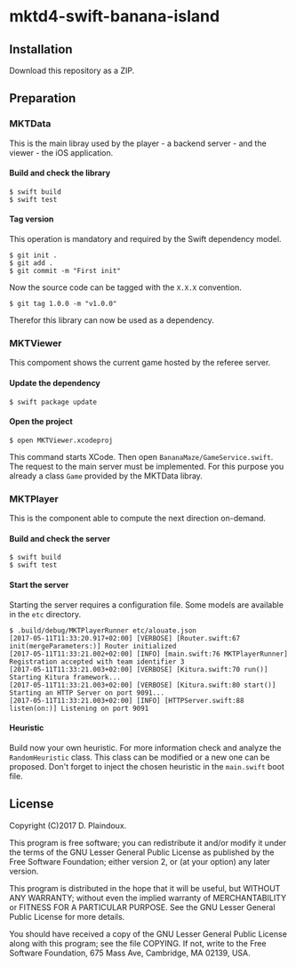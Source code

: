 # mktd4-swift-banana-island

## Installation

Download this repository as a ZIP.

## Preparation

### MKTData 

This is the main libray used by the player - a backend server - and the 
viewer - the iOS application.

#### Build and check the library

```
$ swift build
$ swift test
```

#### Tag version 

This operation is mandatory and required by the Swift dependency model.

```
$ git init .
$ git add .
$ git commit -m "First init"
```
Now the source code can be tagged with the `X.X.X` convention.

```
$ git tag 1.0.0 -m "v1.0.0"
```

Therefor this library can now be used as a dependency.

### MKTViewer

This compoment shows the current game hosted by the referee server.

#### Update the dependency

```
$ swift package update
```

#### Open the project

```
$ open MKTViewer.xcodeproj
```

This command starts XCode. Then open `BananaMaze/GameService.swift`. The request to the 
main server must be implemented. For this purpose you already a class `Game` provided
by the MKTData libray.

### MKTPlayer

This is the component able to compute the next direction on-demand.

#### Build and check the server

```
$ swift build
$ swift test
```

#### Start the server

Starting the server requires a configuration file. Some models are available in the `etc` directory.

```
$ .build/debug/MKTPlayerRunner etc/alouate.json 
[2017-05-11T11:33:20.917+02:00] [VERBOSE] [Router.swift:67 init(mergeParameters:)] Router initialized
[2017-05-11T11:33:21.002+02:00] [INFO] [main.swift:76 MKTPlayerRunner] Registration accepted with team identifier 3
[2017-05-11T11:33:21.003+02:00] [VERBOSE] [Kitura.swift:70 run()] Starting Kitura framework...
[2017-05-11T11:33:21.003+02:00] [VERBOSE] [Kitura.swift:80 start()] Starting an HTTP Server on port 9091...
[2017-05-11T11:33:21.003+02:00] [INFO] [HTTPServer.swift:88 listen(on:)] Listening on port 9091
```

#### Heuristic

Build now your own heuristic. For more information check and analyze the `RandomHeuristic` class. This class can 
be modified or a new one can be proposed. Don't forget to inject the chosen heuristic in the `main.swift` boot
file.

## License

Copyright (C)2017 D. Plaindoux.

This program is free software; you can redistribute it and/or modify it under the terms of the GNU Lesser General Public License as published by the Free Software Foundation; either version 2, or (at your option) any later version.

This program is distributed in the hope that it will be useful, but WITHOUT ANY WARRANTY; without even the implied warranty of MERCHANTABILITY or FITNESS FOR A PARTICULAR PURPOSE. See the GNU Lesser General Public License for more details.

You should have received a copy of the GNU Lesser General Public License along with this program; see the file COPYING. If not, write to the Free Software Foundation, 675 Mass Ave, Cambridge, MA 02139, USA.
